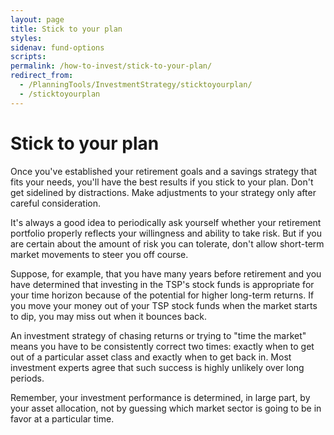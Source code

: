 ```yaml
---
layout: page
title: Stick to your plan
styles:
sidenav: fund-options
scripts:
permalink: /how-to-invest/stick-to-your-plan/
redirect_from:
  - /PlanningTools/InvestmentStrategy/sticktoyourplan/
  - /sticktoyourplan
---
```


# Stick to your plan

Once you've established your retirement goals and a savings strategy that fits your needs, you'll have the best results if you stick to your plan. Don't get sidelined by distractions. Make adjustments to your strategy only after careful consideration.

It's always a good idea to periodically ask yourself whether your retirement portfolio properly reflects your willingness and ability to take risk. But if you are certain about the amount of risk you can tolerate, don't allow short-term market movements to steer you off course.

Suppose, for example, that you have many years before retirement and you have determined that investing in the TSP's stock funds is appropriate for your time horizon because of the potential for higher long-term returns. If you move your money out of your TSP stock funds when the market starts to dip, you may miss out when it bounces back.

An investment strategy of chasing returns or trying to "time the market" means you have to be consistently correct two times: exactly when to get out of a particular asset class and exactly when to get back in. Most investment experts agree that such success is highly unlikely over long periods.

Remember, your investment performance is determined, in large part, by your asset allocation, not by guessing which market sector is going to be in favor at a particular time.

